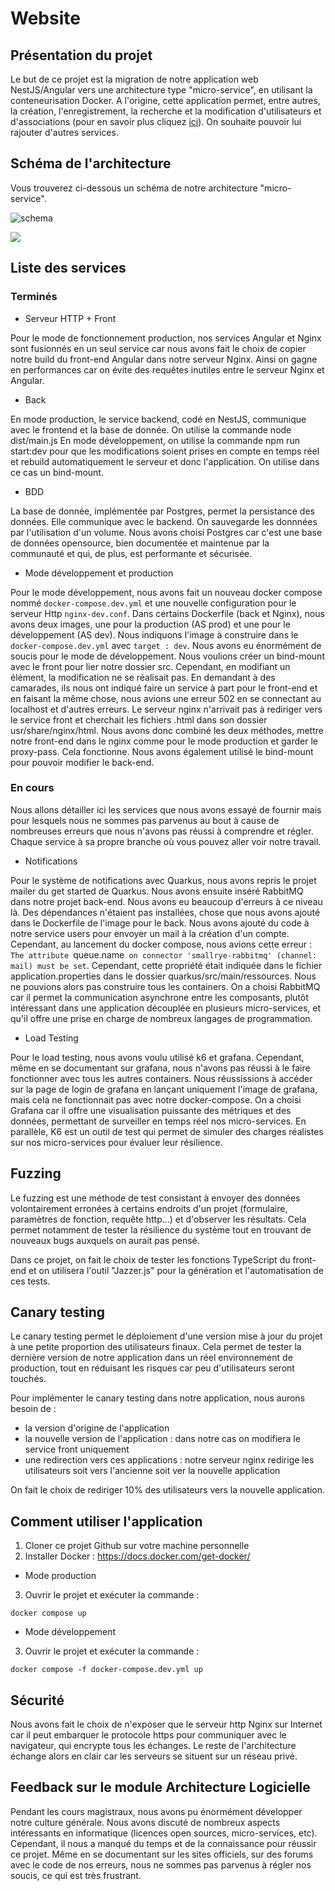 # Website

## Présentation du projet
Le but de ce projet est la migration de notre application web NestJS/Angular vers une architecture type "micro-service", en utilisant la conteneurisation Docker.
A l'origine, cette application permet, entre autres, la création, l'enregistrement, la recherche et la modification d'utilisateurs et d'associations (pour en savoir plus cliquez [ici](https://github.com/SterennLeHir/Website/blob/main/front/README.md)).
On souhaite pouvoir lui rajouter d'autres services.

## Schéma de l'architecture
Vous trouverez ci-dessous un schéma de notre architecture "micro-service".

![schema](https://github.com/SterennLeHir/Website/blob/main/img/structure.png)

![](images/structure.png)
## Liste des services

### Terminés
* Serveur HTTP + Front

Pour le mode de fonctionnement production, nos services Angular et Nginx sont fusionnés en un seul service car nous avons fait le choix de copier notre build du front-end Angular dans notre serveur Nginx. Ainsi on gagne en performances car on évite des requêtes inutiles entre le serveur Nginx et Angular.

* Back
  
En mode production, le service backend, codé en NestJS, communique avec le frontend et la base de donnée. On utilise la commande node dist/main.js
En mode développement, on utilise la commande npm run start:dev pour que les modifications soient prises en compte en temps réel et rebuild automatiquement le serveur et donc l'application. On utilise dans ce cas un bind-mount.

* BDD

La base de donnée, implémentée par Postgres, permet la persistance des données. Elle communique avec le backend. On sauvegarde les donnnées par l'utilisation d'un volume. 
Nous avons choisi Postgres car c'est une base de données opensource, bien documentée et maintenue par la communauté et qui, de plus, est performante et sécurisée.

* Mode développement et production

Pour le mode développement, nous avons fait un nouveau docker compose nommé `docker-compose.dev.yml` et une nouvelle configuration pour le serveur Http `nginx-dev.conf`. Dans certains Dockerfile (back et Nginx), nous avons deux images, une pour la production (AS prod) et une pour le développement (AS dev). Nous indiquons l'image à construire dans le `docker-compose.dev.yml` avec `target : dev`. Nous avons eu énormément de soucis pour le mode de développement. Nous voulions créer un bind-mount avec le front pour lier notre dossier src. Cependant, en modifiant un élément, la modification ne se réalisait pas. En demandant à des camarades, ils nous ont indiqué faire un service à part pour le front-end et en faisant la même chose, nous avions une erreur 502 en se connectant au localhost et d'autres erreurs. Le serveur nginx n'arrivait pas à rediriger vers le service front et cherchait les fichiers .html dans son dossier usr/share/nginx/html. Nous avons donc combiné les deux méthodes, mettre notre front-end dans le nginx comme pour le mode production et garder le proxy-pass. Cela fonctionne. Nous avons également utilisé le bind-mount pour pouvoir modifier le back-end. 

### En cours
Nous allons détailler ici les services que nous avons essayé de fournir mais pour lesquels nous ne sommes pas parvenus au bout à cause de nombreuses erreurs que nous n'avons pas réussi à comprendre et régler. Chaque service à sa propre branche où vous pouvez aller voir notre travail. 

* Notifications

Pour le système de notifications avec Quarkus, nous avons repris le projet mailer du get started de Quarkus. Nous avons ensuite inséré RabbitMQ dans notre projet back-end. Nous avons eu beaucoup d'erreurs à ce niveau là. Des dépendances n'étaient pas installées, chose que nous avons ajouté dans le Dockerfile de l'image pour le back. Nous avons ajouté du code à notre service users pour envoyer un mail à la création d'un compte. Cependant, au lancement du docker compose, nous avions cette erreur : `The attribute `queue.name` on connector 'smallrye-rabbitmq' (channel: mail) must be set`. Cependant, cette propriété était indiquée dans le fichier application.properties dans le dossier quarkus/src/main/ressources. Nous ne pouvions alors pas construire tous les containers.
On a choisi RabbitMQ car il permet la communication asynchrone entre les composants, plutôt intéressant dans une application découplée en plusieurs micro-services, et qu'il offre une prise en charge de nombreux langages de programmation.

* Load Testing

Pour le load testing, nous avons voulu utilisé k6 et grafana. Cependant, même en se documentant sur grafana, nous n'avons pas réussi à le faire fonctionner avec tous les autres containers. Nous réussissions à accéder sur la page de login de grafana en lançant uniquement l'image de grafana, mais cela ne fonctionnait pas avec notre docker-compose. 
On a choisi Grafana car il offre une visualisation puissante des métriques et des données, permettant de surveiller en temps réel nos micro-services. En parallèle, K6 est un outil de test qui permet de simuler des charges réalistes sur nos micro-services pour évaluer leur résilience.

## Fuzzing

Le fuzzing est une méthode de test consistant à envoyer des données volontairement erronées à certains endroits d'un projet (formulaire, paramètres de fonction, requête http...) et d'observer les résultats. Cela permet notamment de tester la résilience du système tout en trouvant de nouveaux bugs auxquels on aurait pas pensé. 

Dans ce projet, on fait le choix de tester les fonctions TypeScript du front-end et on utilisera l'outil "Jazzer.js" pour la génération et l'automatisation de ces tests.

## Canary testing

Le canary testing permet le déploiement d'une version mise à jour du projet à une petite proportion des utilisateurs finaux. Cela permet de tester la dernière version de notre application dans un réel environnement de production, tout en réduisant les risques car peu d'utilisateurs seront touchés. 

Pour implémenter le canary testing dans notre application, nous aurons besoin de :
- la version d'origine de l'application
- la nouvelle version de l'application : dans notre cas on modifiera le service front uniquement
- une redirection vers ces applications : notre serveur nginx redirige les utilisateurs soit vers l'ancienne soit ver la nouvelle application

On fait le choix de rediriger 10% des utilisateurs vers la nouvelle application.

## Comment utiliser l'application

1. Cloner ce projet Github sur votre machine personnelle
2. Installer Docker : https://docs.docker.com/get-docker/

* Mode production
3. Ouvrir le projet et exécuter la commande :
```
docker compose up
```
* Mode développement
3. Ouvrir le projet et exécuter la commande :
```
docker compose -f docker-compose.dev.yml up
```

## Sécurité
Nous avons fait le choix de n'exposer que le serveur http Nginx sur Internet car il peut embarquer le protocole https pour communiquer avec le navigateur, qui encrypte tous les échanges. Le reste de l'architecture échange alors en clair car les serveurs se situent sur un réseau privé. 

## Feedback sur le module Architecture Logicielle
Pendant les cours magistraux, nous avons pu énormément développer notre culture générale. Nous avons discuté de nombreux aspects intéressants en informatique (licences open sources, micro-services, etc). 
Cependant, il nous a manqué du temps et de la connaissance pour réussir ce projet. Même en se documentant sur les sites officiels, sur des forums avec le code de nos erreurs, nous ne sommes pas parvenus à régler nos soucis, ce qui est très frustrant. 
